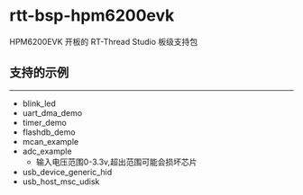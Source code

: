 # rtt-bsp-hpm6200evk

HPM6200EVK 开板的 RT-Thread Studio 板级支持包

## 支持的示例
***
- blink_led
- uart_dma_demo
- timer_demo
- flashdb_demo
- mcan_example
- adc_example
  - 输入电压范围0-3.3v,超出范围可能会损坏芯片
- usb_device_generic_hid
- usb_host_msc_udisk
